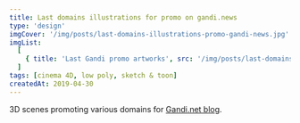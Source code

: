 ```yaml
---
title: Last domains illustrations for promo on gandi.news
type: 'design'
imgCover: '/img/posts/last-domains-illustrations-promo-gandi-news.jpg'
imgList:
  [
    { title: 'Last Gandi promo artworks', src: '/img/posts/last-domains-illustrations-promo-gandi-news_1.jpg' },
  ]
tags: [cinema 4D, low poly, sketch & toon]
createdAt: 2019-04-30
---
```


3D scenes promoting various domains for [Gandi.net blog](https://news.gandi.net).
<!--more-->